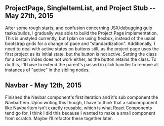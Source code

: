 ## ProjectPage, SingleItemList, and Project Stub -- May 27th, 2015
  After some rough starts, and confusion concerning JSX/debugging gulp tasks/builds, I gradually was able to build the Project Page implementation. This is unstyled currently, but I plan on using flexbox, instead of the usual bootstrap grids for a change of pace and "standardization". Additionally, I need to deal with active states on buttons still, as the project page uses the first project as its initial state, but the button is not active. Setting the class for a certain index does not work either, as the button retains the class. To do this, I'll have to extend the parent's passed in click handler to remove all instances of "active" in the sibling nodes. 

## Navbar - May 12th, 2015
  Finished the Navbar component's first iteration and it's sub component the NavbarItem. Upon writing this though, I have to think that a subcomponent like NavbarItem isn't exactly reusable, which is what React Components tend go for. I think I did this because I wanted to make a small component from scratch. Maybe I'll refactor these together later. 
